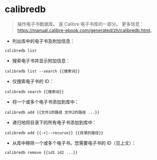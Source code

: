 # calibredb

> 操作电子书数据库。
> 是 Calibre 电子书库的一部分。
> 更多信息：<https://manual.calibre-ebook.com/generated/zh/calibredb.html>。

- 列出库中的电子书及附加信息：

`calibredb list`

- 搜索电子书并显示附加信息：

`calibredb list --search {{搜索词}}`

- 仅搜索电子书的 ID：

`calibredb search {{搜索词}}`

- 将一个或多个电子书添加到库中：

`calibredb add {{文件1的路径 文件2的路径 ...}}`

- 递归地将目录下的所有电子书添加到库中：

`calibredb add {{-r|--recurse}} {{目录的路径}}`

- 从库中移除一个或多个电子书。您需要电子书的 ID（见上文）：

`calibredb remove {{id1 id2 ...}}`